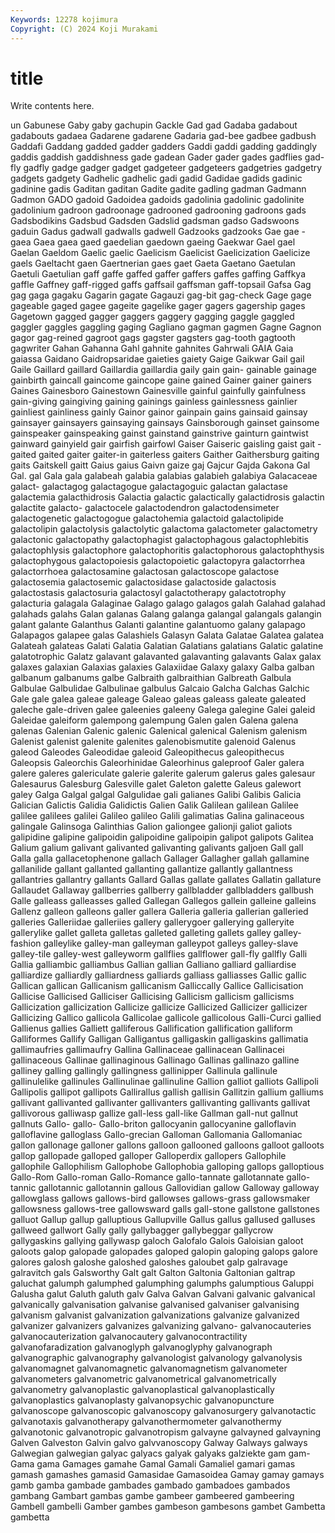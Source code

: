 ```yaml
---
Keywords: 12278 kojimura
Copyright: (C) 2024 Koji Murakami
---
```


# title

Write contents here.



un Gabunese Gaby gaby gachupin Gackle
Gad gad Gadaba gadabout gadabouts gadaea Gadarene gadarene Gadaria gad-bee
gadbee gadbush Gaddafi Gaddang gadded gadder gadders Gaddi gaddi gadding
gaddingly gaddis gaddish gaddishness gade gadean Gader gader gades gadflies
gad-fly gadfly gadge gadger gadget gadgeteer gadgeteers gadgetries gadgetry gadgets
gadgety Gadhelic gadhelic gadi gadid Gadidae gadids gadinic gadinine gadis
Gaditan gaditan Gadite gadite gadling gadman Gadmann Gadmon GADO gadoid
Gadoidea gadoids gadolinia gadolinic gadolinite gadolinium gadroon gadroonage gadrooned gadrooning
gadroons gads Gadsbodikins Gadsbud Gadsden Gadslid gadsman gadso Gadswoons gaduin
Gadus gadwall gadwalls gadwell Gadzooks gadzooks Gae gae -gaea Gaea
gaea gaed gaedelian gaedown gaeing Gaekwar Gael gael Gaelan Gaeldom
Gaelic gaelic Gaelicism Gaelicist Gaelicization Gaelicize gaels Gaeltacht gaen Gaertnerian
gaes gaet Gaeta Gaetano Gaetulan Gaetuli Gaetulian gaff gaffe gaffed
gaffer gaffers gaffes gaffing Gaffkya gaffle Gaffney gaff-rigged gaffs gaffsail
gaffsman gaff-topsail Gafsa Gag gag gaga gagaku Gagarin gagate Gagauzi
gag-bit gag-check Gage gage gageable gaged gagee gageite gagelike gager
gagers gagership gages Gagetown gagged gagger gaggers gaggery gagging gaggle
gaggled gaggler gaggles gaggling gaging Gagliano gagman gagmen Gagne Gagnon
gagor gag-reined gagroot gags gagster gagsters gag-tooth gagtooth gagwriter Gahan
Gahanna Gahl gahnite gahnites Gahrwali GAIA Gaia gaiassa Gaidano Gaidropsaridae
gaieties gaiety Gaige Gaikwar Gail gail Gaile Gaillard gaillard Gaillardia
gaillardia gaily gain gain- gainable gainage gainbirth gaincall gaincome gaincope
gaine gained Gainer gainer gainers Gaines Gainesboro Gainestown Gainesville gainful
gainfully gainfulness gain-giving gaingiving gaining gainings gainless gainlessness gainlier gainliest
gainliness gainly Gainor gainor gainpain gains gainsaid gainsay gainsayer gainsayers
gainsaying gainsays Gainsborough gainset gainsome gainspeaker gainspeaking gainst gainstand gainstrive
gainturn gaintwist gainward gainyield gair gairfish gairfowl Gaiser Gaiseric gaisling
gaist gait -gaited gaited gaiter gaiter-in gaiterless gaiters Gaither Gaithersburg
gaiting gaits Gaitskell gaitt Gaius gaius Gaivn gaize gaj Gajcur
Gajda Gakona Gal Gal. gal Gala gala galabeah galabia galabias
galabieh galabiya Galacaceae galact- galactagog galactagogue galactagoguic galactan galactase galactemia
galacthidrosis Galactia galactic galactically galactidrosis galactin galactite galacto- galactocele galactodendron
galactodensimeter galactogenetic galactogogue galactohemia galactoid galactolipide galactolipin galactolysis galactolytic galactoma
galactometer galactometry galactonic galactopathy galactophagist galactophagous galactophlebitis galactophlysis galactophore galactophoritis
galactophorous galactophthysis galactophygous galactopoiesis galactopoietic galactopyra galactorrhea galactorrhoea galactosamine galactosan
galactoscope galactose galactosemia galactosemic galactosidase galactoside galactosis galactostasis galactosuria galactosyl
galactotherapy galactotrophy galacturia galagala Galaginae Galago galago galagos galah Galahad
galahad galahads galahs Galan galanas Galang galanga galangal galangals galangin
galant galante Galanthus Galanti galantine galantuomo galany galapago Galapagos galapee
galas Galashiels Galasyn Galata Galatae Galatea galatea Galateah galateas Galati
Galatia Galatian Galatians galatians Galatic galatine galatotrophic Galatz galavant galavanted
galavanting galavants Galax galax galaxes galaxian Galaxias galaxies Galaxiidae Galaxy
galaxy Galba galban galbanum galbanums galbe Galbraith galbraithian Galbreath Galbula
Galbulae Galbulidae Galbulinae galbulus Galcaio Galcha Galchas Galchic Gale gale
galea galeae galeage Galeao galeas galeass galeate galeated galeche gale-driven
galee galeenies galeeny Galega galegine Galei galeid Galeidae galeiform galempong
galempung Galen galen Galena galena galenas Galenian Galenic galenic Galenical
galenical Galenism galenism Galenist galenist galenite galenites galenobismutite galenoid Galenus
galeod Galeodes Galeodidae galeoid Galeopithecus galeopithecus Galeopsis Galeorchis Galeorhinidae Galeorhinus
galeproof Galer galera galere galeres galericulate galerie galerite galerum galerus
gales galesaur Galesaurus Galesburg Galesville galet Galeton galette Galeus galewort
galey Galga Galgal galgal Galgulidae gali galianes Galibi Galibis Galicia
Galician Galictis Galidia Galidictis Galien Galik Galilean galilean Galilee galilee
galilees galilei Galileo galileo Galili galimatias Galina galinaceous galingale Galinsoga
Galinthias Galion galiongee galionji galiot galiots galipidine galipine galipoidin galipoidine
galipoipin galipot galipots Galitea Galium galium galivant galivanted galivanting galivants
galjoen Gall gall Galla galla gallacetophenone gallach Gallager Gallagher gallah
gallamine gallanilide gallant gallanted gallanting gallantize gallantly gallantness gallantries gallantry
gallants Gallard Gallas gallate gallates Gallatin gallature Gallaudet Gallaway gallberries
gallberry gallbladder gallbladders gallbush Galle galleass galleasses galled Gallegan Gallegos
gallein galleine galleins Gallenz galleon galleons galler gallera Galleria galleria
gallerian galleried galleries Galleriidae galleriies gallery gallerygoer gallerying galleryite gallerylike
gallet galleta galletas galleted galleting gallets galley galley-fashion galleylike galley-man
galleyman galleypot galleys galley-slave galley-tile galley-west galleyworm gallflies gallflower gall-fly
gallfly Galli Gallia galliambic galliambus Gallian gallian Galliano galliard galliardise
galliardize galliardly galliardness galliards galliass galliasses Gallic gallic Gallican gallican
Gallicanism gallicanism Galliccally Gallice Gallicisation Gallicise Gallicised Galliciser Gallicising Gallicism
gallicism gallicisms Gallicization gallicization Gallicize gallicize Gallicized Gallicizer gallicizer Gallicizing
Gallico gallicola Gallicolae gallicole gallicolous Galli-Curci gallied Gallienus gallies Galliett
galliferous Gallification gallification galliform Galliformes Gallify Galligan Galligantus galligaskin galligaskins
gallimatia gallimaufries gallimaufry Gallina Gallinaceae gallinacean Gallinacei gallinaceous Gallinae gallinaginous
Gallinago Gallinas gallinazo galline galliney galling gallingly gallingness gallinipper Gallinula
gallinule gallinulelike gallinules Gallinulinae gallinuline Gallion galliot galliots Gallipoli Gallipolis
gallipot gallipots Gallirallus gallish gallisin Gallitzin gallium galliums gallivant gallivanted
gallivanter gallivanters gallivanting gallivants gallivat gallivorous galliwasp gallize gall-less gall-like
Gallman gall-nut gallnut gallnuts Gallo- gallo- Gallo-briton gallocyanin gallocyanine galloflavin
galloflavine galloglass Gallo-grecian Galloman Gallomania Gallomaniac gallon gallonage galloner gallons
galloon gallooned galloons galloot galloots gallop gallopade galloped galloper Galloperdix
gallopers Gallophile gallophile Gallophilism Gallophobe Gallophobia galloping gallops galloptious Gallo-Rom
Gallo-roman Gallo-Romance gallo-tannate gallotannate gallo-tannic gallotannic gallotannin gallous Gallovidian gallow
Galloway galloway gallowglass gallows gallows-bird gallowses gallows-grass gallowsmaker gallowsness gallows-tree
gallowsward galls gall-stone gallstone gallstones galluot Gallup gallup galluptious Gallupville
Gallus gallus gallused galluses gallweed gallwort Gally gally gallybagger gallybeggar
gallycrow gallygaskins gallying gallywasp galoch Galofalo Galois Galoisian galoot galoots
galop galopade galopades galoped galopin galoping galops galore galores galosh
galoshe galoshed galoshes galoubet galp galravage galravitch gals Galsworthy Galt
galt Galton Galtonia Galtonian galtrap galuchat galumph galumphed galumphing galumphs
galumptious Galuppi Galusha galut Galuth galuth galv Galva Galvan Galvani
galvanic galvanical galvanically galvanisation galvanise galvanised galvaniser galvanising galvanism galvanist
galvanization galvanizations galvanize galvanized galvanizer galvanizers galvanizes galvanizing galvano- galvanocauteries
galvanocauterization galvanocautery galvanocontractility galvanofaradization galvanoglyph galvanoglyphy galvanograph galvanographic galvanography galvanologist
galvanology galvanolysis galvanomagnet galvanomagnetic galvanomagnetism galvanometer galvanometers galvanometric galvanometrical galvanometrically
galvanometry galvanoplastic galvanoplastical galvanoplastically galvanoplastics galvanoplasty galvanopsychic galvanopuncture galvanoscope galvanoscopic
galvanoscopy galvanosurgery galvanotactic galvanotaxis galvanotherapy galvanothermometer galvanothermy galvanotonic galvanotropic galvanotropism
galvayne galvayned galvayning Galven Galveston Galvin galvo galvvanoscopy Galway Galways
galways Galwegian galwegian galyac galyacs galyak galyaks galziekte gam gam-
Gama gama Gamages gamahe Gamal Gamali Gamaliel gamari gamas gamash
gamashes gamasid Gamasidae Gamasoidea Gamay gamay gamays gamb gamba gambade
gambades gambado gambadoes gambados gambang Gambart gambas gambe gambeer gambeered
gambeering Gambell gambelli Gamber gambes gambeson gambesons gambet Gambetta gambetta

